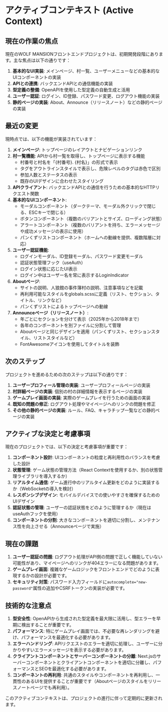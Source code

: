 # アクティブコンテキスト (Active Context)

## 現在の作業の焦点

現在のWOLF MANSIONフロントエンドプロジェクトは、初期開発段階にあります。主な焦点は以下の通りです：

1. **基本的なUI実装**: メインページ、村一覧、ユーザーメニューなどの基本的なUIコンポーネントの実装
2. **APIとの連携**: バックエンドAPIとの通信機能の実装
3. **型定義の整備**: OpenAPIを使用した型定義の自動生成と活用
4. **ユーザー認証**: ログイン、ID登録、パスワード変更、ログアウト機能の実装
5. **静的ページの実装**: About、Announce（リリースノート）などの静的ページの実装

## 最近の変更

現時点では、以下の機能が実装されています：

1. **メインページ**: トップページのレイアウトとナビゲーションリンク
2. **村一覧機能**: APIから村一覧を取得し、トップページに表示する機能
   - 村番号と村名を「{村番号}. {村名}」の形式で表示
   - タグをアウトラインスタイルで表示し、危険レベルのタグは赤色で区別
   - 参加人数とステータスの表示
   - 既存のUIデザインに合わせたスタイリング
3. **APIクライアント**: バックエンドAPIとの通信を行うための基本的なHTTPリクエスト関数
4. **基本的なUIコンポーネント**:
   - モーダルコンポーネント（ダークテーマ、モーダル外クリックで閉じる、ESCキーで閉じる）
   - ボタンコンポーネント（複数のバリアントとサイズ、ローディング状態）
   - アラートコンポーネント（複数のバリアントを持ち、エラーメッセージや成功メッセージの表示に使用）
   - パンくずリストコンポーネント（ホームへの動線を提供、複数階層に対応）
5. **ユーザー認証機能**:
   - ログインモーダル、ID登録モーダル、パスワード変更モーダル
   - 認証状態管理フック（useAuth）
   - ログイン状態に応じたUI表示
   - ログイン中はユーザー名を常に表示するLoginIndicator
6. **Aboutページ**:
   - サイトの説明、人狼館の事件簿村の説明、注意事項などを記載
   - 再利用可能なスタイルをglobals.scssに定義（リスト、セクション、タイトル、リンクなど）
   - パンくずリストによるトップページへの動線
7. **Announceページ（リリースノート）**:
   - 年ごとにセクションを分けて表示（2025年から2018年まで）
   - 各年のコンポーネントを別ファイルに分割して管理
   - Aboutページと同じデザインを適用（パンくずリスト、セクションスタイル、リストスタイルなど）
   - FontAwesomeアイコンを使用してタイトルを装飾

## 次のステップ

プロジェクトを進めるための次のステップは以下の通りです：

1. **ユーザープロフィール管理の実装**: ユーザープロフィールページの実装
2. **村詳細ページの実装**: 個別の村の詳細情報を表示するページの実装
3. **ゲームプレイ画面の実装**: 実際のゲームプレイを行うための画面の実装
4. **既知の問題の修正**: ログアウト処理やマイページへのリンクの問題を修正
5. **その他の静的ページの実装**: ルール、FAQ、キャラチップ一覧などの静的ページの実装

## アクティブな決定と考慮事項

現在のプロジェクトでは、以下の決定と考慮事項が重要です：

1. **コンポーネント設計**: UIコンポーネントの粒度と再利用性のバランスを考慮した設計
2. **状態管理**: ゲーム状態の管理方法（React Contextを使用するか、別の状態管理ライブラリを導入するか）
3. **リアルタイム通信**: ゲーム進行中のリアルタイム更新をどのように実装するか（WebSocketの導入を検討）
4. **レスポンシブデザイン**: モバイルデバイスでの使いやすさを確保するためのUIデザイン
5. **認証状態の管理**: ユーザーの認証状態をどのように管理するか（現在はuseAuthフックを使用）
6. **コンポーネントの分割**: 大きなコンポーネントを適切に分割し、メンテナンス性を向上させる（Announceページで実施）

## 現在の課題

1. **ユーザー認証の問題**: ログアウト処理がAPI側の問題で正しく機能していない可能性があり、マイページへのリンクが404エラーになる問題があります。
2. **ゲームプレイ画面**: 複雑なゲームロジックをフロントエンドでどのように表現するかの設計が必要です。
3. **セキュリティ対策**: パスワード入力フィールドに`autocomplete="new-password"`属性の追加やCSRFトークンの実装が必要です。

## 技術的な注意点

1. **型安全性**: OpenAPIから生成された型定義を最大限に活用し、型エラーを早期に検出することが重要です。
2. **パフォーマンス**: 特にゲームプレイ画面では、不必要な再レンダリングを避け、パフォーマンスを最適化する必要があります。
3. **エラーハンドリング**: APIリクエストのエラーを適切に処理し、ユーザーに分かりやすいエラーメッセージを表示する必要があります。
4. **クライアントコンポーネントとサーバーコンポーネントの分離**: Next.jsのサーバーコンポーネントとクライアントコンポーネントを適切に分離し、パフォーマンスとSEOを最適化する必要があります。
5. **コンポーネントの再利用**: 共通のスタイルやコンポーネントを再利用し、一貫性のあるUIを提供することが重要です（Aboutページのスタイルをリリースノートページでも再利用）。

このアクティブコンテキストは、プロジェクトの進行に伴って定期的に更新されます。
